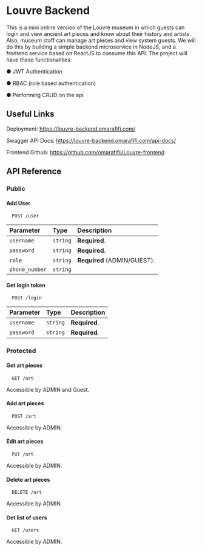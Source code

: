 
# Louvre Backend

This is a mini online version of the Louvre museum in which guests
 can login and view ancient art pieces and know about their 
 history and artists. Also, museum staff can manage art pieces 
 and view system guests. We will do this by building a 
 simple backend microservice in NodeJS, 
 and a frontend service based on ReactJS to consume this API. 
 The project will have these functionalities:

● JWT Authentication

● RBAC (role based authentication)

● Performing CRUD on the api

## Useful Links

Deployment: https://louvre-backend.omarafifi.com/

Swagger API Docs: https://louvre-backend.omarafifi.com/api-docs/

Frontend Github: https://github.com/omarafifii/Louvre-frontend

## API Reference

### Public

#### Add User

```http
  POST /user
```



| Parameter | Type     | Description                |
| :-------- | :------- | :------------------------- |
| `username` | `string` | **Required**. |
| `password` | `string` | **Required**.  |
| `role` | `string` | **Required** (ADMIN/GUEST).  |
| `phone_number` | `string` | |

#### Get login token

```http
  POST /login
```

| Parameter | Type     | Description                |
| :-------- | :------- | :------------------------- |
| `username` | `string` | **Required**. |
| `password` | `string` | **Required**.  |

### Protected

#### Get art pieces

```http
  GET /art
```

Accessible by ADMIN and Guest.

#### Add art pieces

```http
  POST /art
```

Accessible by ADMIN.

#### Edit art pieces

```http
  PUT /art
```

Accessible by ADMIN.

#### Delete art pieces

```http
  DELETE /art
```

Accessible by ADMIN.

#### Get list of users

```http
  GET /users
```

Accessible by ADMIN.

 
